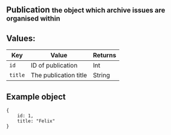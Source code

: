 <div class="page-header">
    <h2>Publication <small>the object which archive issues are organised within</small></h2>
</div>

## Values:

Key             | Value                           | Returns
----            |-------                          |--------
`id`            | ID of publication               | Int
`title`         | The publication title           | String

## Example object
    {
        id: 1,
        title: "Felix"
    }
